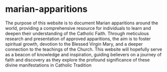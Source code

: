 # marian-apparitions

The purpose of this website is to document Marian apparitions around the world, providing a comprehensive resource for individuals to learn and deepen their understanding of the Catholic Faith. Through meticulous research and presentation of approved apparitions, the aim is to foster spiritual growth, devotion to the Blessed Virgin Mary, and a deeper connection to the teachings of the Church. This website will hopefully serve as a beacon of knowledge and inspiration, guiding believers on a journey of faith and discovery as they explore the profound significance of these divine manifestations in Catholic Tradition
